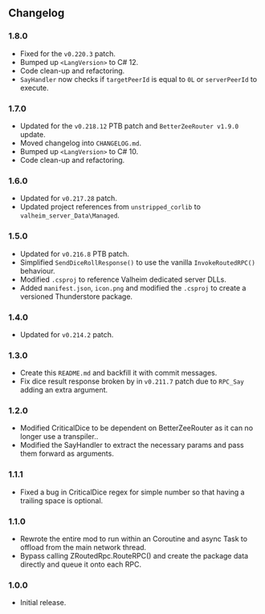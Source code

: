 ﻿## Changelog

### 1.8.0

  * Fixed for the `v0.220.3` patch.
  * Bumped up `<LangVersion>` to C# 12.
  * Code clean-up and refactoring.
  * `SayHandler` now checks if `targetPeerId` is equal to `0L` or `serverPeerId` to execute.

### 1.7.0

  * Updated for the `v0.218.12` PTB patch and `BetterZeeRouter v1.9.0` update.
  * Moved changelog into `CHANGELOG.md`.
  * Bumped up `<LangVersion>` to C# 10.
  * Code clean-up and refactoring.

### 1.6.0

  * Updated for `v0.217.28` patch.
  * Updated project references from `unstripped_corlib` to `valheim_server_Data\Managed`.

### 1.5.0

  * Updated for `v0.216.8` PTB patch.
  * Simplified `SendDiceRollResponse()` to use the vanilla `InvokeRoutedRPC()` behaviour.
  * Modified `.csproj` to reference Valheim dedicated server DLLs.
  * Added `manifest.json`, `icon.png` and modified the `.csproj` to create a versioned Thunderstore package.

### 1.4.0

  * Updated for `v0.214.2` patch.

### 1.3.0

  * Create this `README.md` and backfill it with commit messages.
  * Fix dice result response broken by in `v0.211.7` patch due to `RPC_Say` adding an extra argument.

### 1.2.0

  * Modified CriticalDice to be dependent on BetterZeeRouter as it can no longer use a transpiler..
  * Modified the SayHandler to extract the necessary params and pass them forward as arguments.

### 1.1.1

  * Fixed a bug in CriticalDice regex for simple number so that having a trailing space is optional.

### 1.1.0

  * Rewrote the entire mod to run within an Coroutine and async Task to offload from the main network thread.
  * Bypass calling ZRoutedRpc.RouteRPC() and create the package data directly and queue it onto each RPC.  

### 1.0.0

  * Initial release.